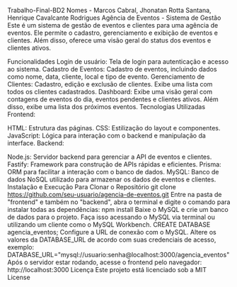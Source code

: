Trabalho-Final-BD2
Nomes - Marcos Cabral, Jhonatan Rotta Santana, Henrique Cavalcante Rodrigues
Agência de Eventos - Sistema de Gestão
Este é um sistema de gestão de eventos e clientes para uma agência de eventos. Ele permite o cadastro, gerenciamento e exibição de eventos e clientes. Além disso, oferece uma visão geral do status dos eventos e clientes ativos.

Funcionalidades
Login de usuário: Tela de login para autenticação e acesso ao sistema.
Cadastro de Eventos: Cadastro de eventos, incluindo dados como nome, data, cliente, local e tipo de evento.
Gerenciamento de Clientes: Cadastro, edição e exclusão de clientes. Exibe uma lista com todos os clientes cadastrados.
Dashboard: Exibe uma visão geral com contagens de eventos do dia, eventos pendentes e clientes ativos. Além disso, exibe uma lista dos próximos eventos.
Tecnologias Utilizadas
Frontend:

HTML: Estrutura das páginas.
CSS: Estilização do layout e componentes.
JavaScript: Lógica para interação com o backend e manipulação da interface.
Backend:

Node.js: Servidor backend para gerenciar a API de eventos e clientes.
Fastify: Framework para construção de APIs rápidas e eficientes.
Prisma: ORM para facilitar a interação com o banco de dados.
MySQL: Banco de dados NoSQL utilizado para armazenar os dados de eventos e clientes.
Instalação e Execução
Para Clonar o Repositório
git clone https://github.com/seu-usuario/agencia-de-eventos.git
Entre na pasta de "frontend" e também no "backend", abra o terminal e digite o comando para instalar todas as dependências:
npm install
Baixe o MySQL e crie um banco de dados para o projeto. Faça isso acessando o MySQL via terminal ou utilizando um cliente como o MySQL Workbench.
CREATE DATABASE agencia_eventos;
Configure a URL de conexão com o MySQL. Altere os valores da DATABASE_URL de acordo com suas credenciais de acesso, exemplo:
DATABASE_URL="mysql://usuario:senha@localhost:3000/agencia_eventos"
Após o servidor estar rodando, acesse o frontend pelo navegador:
http://localhost:3000 
Licença
Este projeto está licenciado sob a MIT License
